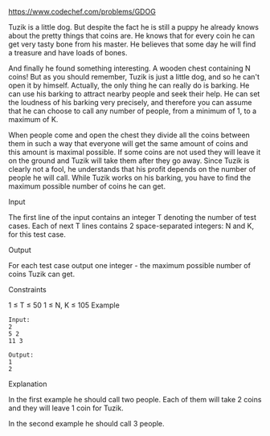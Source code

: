 https://www.codechef.com/problems/GDOG

Tuzik is a little dog. But despite the fact he is still a puppy he already knows about the pretty things that coins are. He knows that for every coin he can get very tasty bone from his master. He believes that some day he will find a treasure and have loads of bones.

And finally he found something interesting. A wooden chest containing N coins! But as you should remember, Tuzik is just a little dog, and so he can't open it by himself. Actually, the only thing he can really do is barking. He can use his barking to attract nearby people and seek their help. He can set the loudness of his barking very precisely, and therefore you can assume that he can choose to call any number of people, from a minimum of 1, to a maximum of K.

When people come and open the chest they divide all the coins between them in such a way that everyone will get the same amount of coins and this amount is maximal possible. If some coins are not used they will leave it on the ground and Tuzik will take them after they go away. Since Tuzik is clearly not a fool, he understands that his profit depends on the number of people he will call. While Tuzik works on his barking, you have to find the maximum possible number of coins he can get.

Input

The first line of the input contains an integer T denoting the number of test cases. Each of next T lines contains 2 space-separated integers: N and K, for this test case.

Output

For each test case output one integer - the maximum possible number of coins Tuzik can get.

Constraints

1 ≤ T ≤ 50
1 ≤ N, K ≤ 105
Example
```
Input:
2
5 2
11 3

Output:
1
2
```
Explanation

In the first example he should call two people. Each of them will take 2 coins and they will leave 1 coin for Tuzik.

In the second example he should call 3 people.

